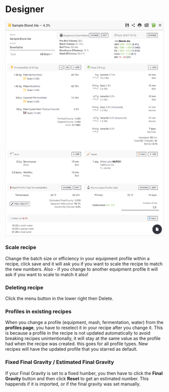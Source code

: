 # Designer

![Easy layout for creating your recipe](../.gitbook/assets/image%20%2828%29.png)

###  Scale recipe

Change the batch size or efficiency in your equipment profile within a recipe, click save and it will ask you if you want to scale the recipe to match the new numbers. Also - if you change to another equipment profile it will ask if you want to scale to match it also!

### Deleting recipe

Click the menu button in the lower right then Delete.

### Profiles in existing recipes

When you change a profile \(equipment, mash, fermentation, water\) from the **profiles page**, you have to reselect it in your recipe after you change it. This is because a profile in the recipe is not updated automatically to avoid breaking recipes unintentionally, it will stay at the same value as the profile had when the recipe was created. this goes for all profile types. New recipes will have the updated profile that you starred as default.

### Fixed Final Gravity / Estimated Final Gravity

If your Final Gravity is set to a fixed humber, you then have to click the **Final Gravity** button and then click **Reset** to get an estimated number. This happends if it is imported, or if the final gravity was set manually.

